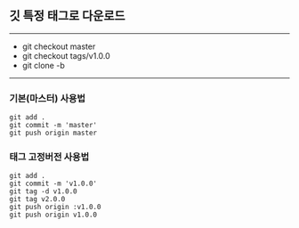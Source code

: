 ## 깃 특정 태그로 다운로드

---

- git checkout master
- git checkout tags/v1.0.0
- git clone -b <tag> <repository>

---

### 기본(마스터) 사용법

```
git add .
git commit -m 'master'
git push origin master
```

### 태그 고정버전 사용법
```
git add .
git commit -m 'v1.0.0'
git tag -d v1.0.0
git tag v2.0.0
git push origin :v1.0.0
git push origin v1.0.0
```
